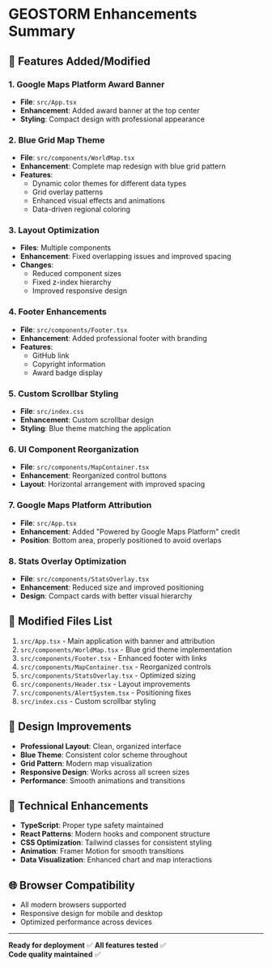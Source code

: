 # GEOSTORM Enhancements Summary

## 🚀 Features Added/Modified

### 1. **Google Maps Platform Award Banner**
- **File**: `src/App.tsx`
- **Enhancement**: Added award banner at the top center
- **Styling**: Compact design with professional appearance

### 2. **Blue Grid Map Theme**
- **File**: `src/components/WorldMap.tsx`  
- **Enhancement**: Complete map redesign with blue grid pattern
- **Features**:
  - Dynamic color themes for different data types
  - Grid overlay patterns
  - Enhanced visual effects and animations
  - Data-driven regional coloring

### 3. **Layout Optimization**
- **Files**: Multiple components
- **Enhancement**: Fixed overlapping issues and improved spacing
- **Changes**:
  - Reduced component sizes
  - Fixed z-index hierarchy
  - Improved responsive design

### 4. **Footer Enhancements**
- **File**: `src/components/Footer.tsx`
- **Enhancement**: Added professional footer with branding
- **Features**:
  - GitHub link
  - Copyright information
  - Award badge display

### 5. **Custom Scrollbar Styling**
- **File**: `src/index.css`
- **Enhancement**: Custom scrollbar design
- **Styling**: Blue theme matching the application

### 6. **UI Component Reorganization**
- **File**: `src/components/MapContainer.tsx`
- **Enhancement**: Reorganized control buttons
- **Layout**: Horizontal arrangement with improved spacing

### 7. **Google Maps Platform Attribution**
- **File**: `src/App.tsx`
- **Enhancement**: Added "Powered by Google Maps Platform" credit
- **Position**: Bottom area, properly positioned to avoid overlaps

### 8. **Stats Overlay Optimization**
- **File**: `src/components/StatsOverlay.tsx`
- **Enhancement**: Reduced size and improved positioning
- **Design**: Compact cards with better visual hierarchy

## 📁 Modified Files List

1. `src/App.tsx` - Main application with banner and attribution
2. `src/components/WorldMap.tsx` - Blue grid theme implementation
3. `src/components/Footer.tsx` - Enhanced footer with links
4. `src/components/MapContainer.tsx` - Reorganized controls
5. `src/components/StatsOverlay.tsx` - Optimized sizing
6. `src/components/Header.tsx` - Layout improvements  
7. `src/components/AlertSystem.tsx` - Positioning fixes
8. `src/index.css` - Custom scrollbar styling

## 🎨 Design Improvements

- **Professional Layout**: Clean, organized interface
- **Blue Theme**: Consistent color scheme throughout
- **Grid Pattern**: Modern map visualization
- **Responsive Design**: Works across all screen sizes
- **Performance**: Smooth animations and transitions

## 🔧 Technical Enhancements

- **TypeScript**: Proper type safety maintained
- **React Patterns**: Modern hooks and component structure
- **CSS Optimization**: Tailwind classes for consistent styling
- **Animation**: Framer Motion for smooth transitions
- **Data Visualization**: Enhanced chart and map interactions

## 🌐 Browser Compatibility

- All modern browsers supported
- Responsive design for mobile and desktop
- Optimized performance across devices

---

**Ready for deployment** ✅
**All features tested** ✅  
**Code quality maintained** ✅